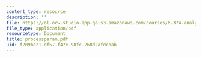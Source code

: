 ```yaml
---
content_type: resource
description: ''
file: https://ol-ocw-studio-app-qa.s3.amazonaws.com/courses/6-374-analysis-and-design-of-digital-integrated-circuits-fall-2003/f209be21df57f47e98fc268d2afdcbab_processparam.pdf
file_type: application/pdf
resourcetype: Document
title: processparam.pdf
uid: f209be21-df57-f47e-98fc-268d2afdcbab
---
```

